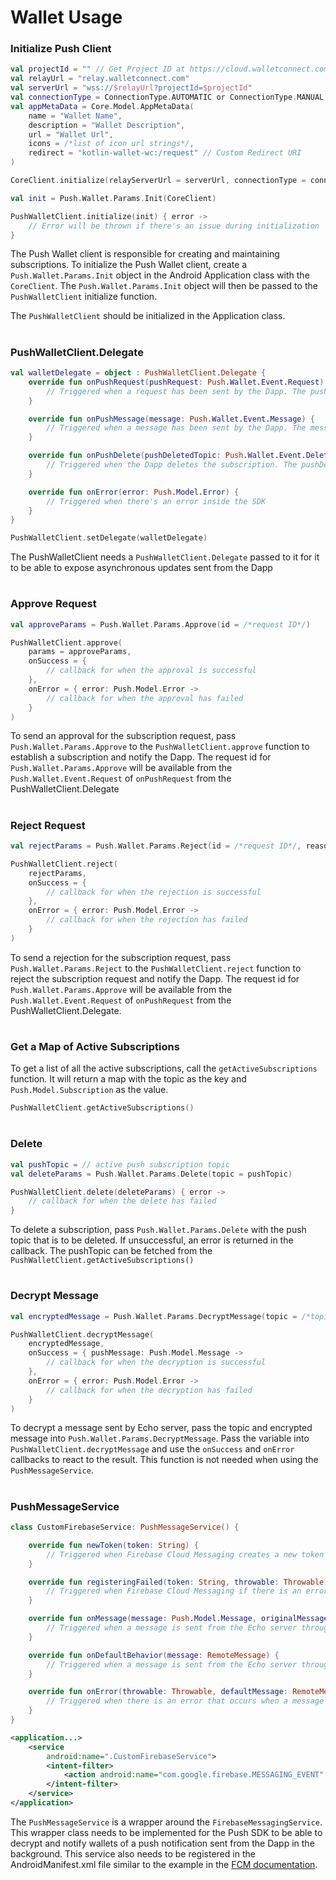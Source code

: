 # Wallet Usage


### Initialize Push Client

```kotlin
val projectId = "" // Get Project ID at https://cloud.walletconnect.com/
val relayUrl = "relay.walletconnect.com"
val serverUrl = "wss://$relayUrl?projectId=$projectId"
val connectionType = ConnectionType.AUTOMATIC or ConnectionType.MANUAL
val appMetaData = Core.Model.AppMetaData(
    name = "Wallet Name",
    description = "Wallet Description",
    url = "Wallet Url",
    icons = /*list of icon url strings*/,
    redirect = "kotlin-wallet-wc:/request" // Custom Redirect URI
)

CoreClient.initialize(relayServerUrl = serverUrl, connectionType = connectionType, application = this, metaData = appMetaData)

val init = Push.Wallet.Params.Init(CoreClient)

PushWalletClient.initialize(init) { error ->
    // Error will be thrown if there's an issue during initialization
}
```

The Push Wallet client is responsible for creating and maintaining subscriptions. To initialize the Push Wallet client, create a `Push.Wallet.Params.Init` object in the Android Application class with the `CoreClient`. The `Push.Wallet.Params.Init` object will then be passed to the `PushWalletClient` initialize function.

The `PushWalletClient` should be initialized in the Application class.

#

### PushWalletClient.Delegate

```kotlin
val walletDelegate = object : PushWalletClient.Delegate {
    override fun onPushRequest(pushRequest: Push.Wallet.Event.Request) {
        // Triggered when a request has been sent by the Dapp. The pushRequest contains the request ID
    }

    override fun onPushMessage(message: Push.Wallet.Event.Message) {
        // Triggered when a message has been sent by the Dapp. The message contains the title, body, icon, and url
    }

    override fun onPushDelete(pushDeletedTopic: Push.Wallet.Event.Delete) {
        // Triggered when the Dapp deletes the subscription. The pushDelete contains the topic that was deleted
    }

    override fun onError(error: Push.Model.Error) {
        // Triggered when there's an error inside the SDK
    }
}

PushWalletClient.setDelegate(walletDelegate)
```

The PushWalletClient needs a `PushWalletClient.Delegate` passed to it for it to be able to expose asynchronous updates sent from the Dapp

#

### Approve Request

```kotlin
val approveParams = Push.Wallet.Params.Approve(id = /*request ID*/)

PushWalletClient.approve(
    params = approveParams,
    onSuccess = { 
        // callback for when the approval is successful
    },
    onError = { error: Push.Model.Error ->
        // callback for when the approval has failed
    }
)
```

To send an approval for the subscription request, pass `Push.Wallet.Params.Approve` to the `PushWalletClient.approve` function to establish a subscription and notify the Dapp. The request id for `Push.Wallet.Params.Approve` will be available from the `Push.Wallet.Event.Request` of `onPushRequest` from the PushWalletClient.Delegate

#

### Reject Request

```kotlin
val rejectParams = Push.Wallet.Params.Reject(id = /*request ID*/, reason = /*Error Reason*/)

PushWalletClient.reject(
    rejectParams,
    onSuccess = { 
        // callback for when the rejection is successful
    },
    onError = { error: Push.Model.Error ->
        // callback for when the rejection has failed
    }
)
```

To send a rejection for the subscription request, pass `Push.Wallet.Params.Reject` to the `PushWalletClient.reject` function to reject the subscription request and notify the Dapp. The request id for `Push.Wallet.Params.Approve` will be available from the `Push.Wallet.Event.Request` of `onPushRequest` from the PushWalletClient.Delegate.

#

### Get a Map of Active Subscriptions
To get a list of all the active subscriptions, call the `getActiveSubscriptions` function. It will return a map with the topic as the key and `Push.Model.Subscription` as the value.

```kotlin
PushWalletClient.getActiveSubscriptions()
```

#

### Delete

```kotlin
val pushTopic = // active push subscription topic
val deleteParams = Push.Wallet.Params.Delete(topic = pushTopic)

PushWalletClient.delete(deleteParams) { error ->
    // callback for when the delete has failed
}
```

To delete a subscription, pass `Push.Wallet.Params.Delete` with the push topic that is to be deleted. If unsuccessful, an error is returned in the callback. The pushTopic can be fetched from the `PushWalletClient.getActiveSubscriptions()`

#

### Decrypt Message

```kotlin
val encryptedMessage = Push.Wallet.Params.DecryptMessage(topic = /*topic*/, encryptedMessage = /*encrypted message*/)

PushWalletClient.decryptMessage(
    encryptedMessage,
    onSuccess = { pushMessage: Push.Model.Message -> 
        // callback for when the decryption is successful
    },
    onError = { error: Push.Model.Error -> 
        // callback for when the decryption has failed
    }
)
```

To decrypt a message sent by Echo server, pass the topic and encrypted message into `Push.Wallet.Params.DecryptMessage`. Pass the variable into `PushWalletClient.decryptMessage` and use the `onSuccess` and `onError` callbacks to react to the result. This function is not needed when using the `PushMessageService`.

#

### PushMessageService

```kotlin
class CustomFirebaseService: PushMessageService() {

    override fun newToken(token: String) {
        // Triggered when Firebase Cloud Messaging creates a new token and that token is registered with the Echo server
    }

    override fun registeringFailed(token: String, throwable: Throwable) {
        // Triggered when Firebase Cloud Messaging if there is an error with registering with the Echo server with a new token
    }

    override fun onMessage(message: Push.Model.Message, originalMessage: RemoteMessage) {
        // Triggered when a message is sent from the Echo server through Firebase Cloud Messaging and the message contains `Push.Model.Message`. The original FCM RemoteMessage is also returned
    }

    override fun onDefaultBehavior(message: RemoteMessage) {
        // Triggered when a message is sent from the Echo server through Firebase Cloud Messaging and the message does not contain `Push.Model.Message`. The original FCM RemoteMessage returned instead
    }

    override fun onError(throwable: Throwable, defaultMessage: RemoteMessage) {
        // Triggered when there is an error that occurs when a message is received from the Echo server
    }
}
```

```xml
<application...>
    <service
        android:name=".CustomFirebaseService">
        <intent-filter>
            <action android:name="com.google.firebase.MESSAGING_EVENT" />
        </intent-filter>
    </service>
</application>
```

The `PushMessageService` is a wrapper around the `FirebaseMessagingService`. This wrapper class needs to be implemented for the Push SDK to be able to decrypt and notify wallets of a push notification sent from the Dapp in the background. 
This service also needs to be registered in the AndroidManifest.xml file similar to the example in the [FCM documentation](https://firebase.google.com/docs/cloud-messaging/android/client#manifest).